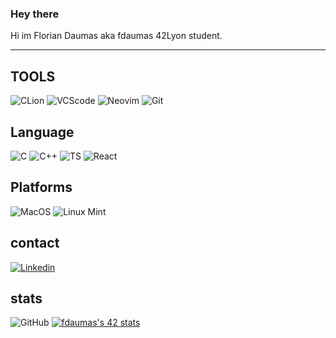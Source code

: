 ### Hey there

Hi im Florian Daumas aka fdaumas 42Lyon student.

---
## TOOLS
![CLion](https://img.shields.io/badge/CLion-9cff2f?style=for-the-badge&logo=clion&logoColor=black)
![VCScode](https://img.shields.io/badge/VScode-1e90ff?style=for-the-badge&logo=clion&logoColor=black)
![Neovim](https://img.shields.io/badge/Neovim-9cff2f?style=for-the-badge&logo=neovim&logoColor=black)
![Git](https://img.shields.io/badge/Git-e69500?style=for-the-badge&logo=git&logoColor=black)

## Language
![C](https://img.shields.io/badge/C-9cff2f?style=for-the-badge&logo=&logoColor=black)
![C++](https://img.shields.io/badge/C++-1e90ff?style=for-the-badge&logo=&logoColor=black)
![TS](https://img.shields.io/badge/TS-9cff2f?style=for-the-badge&logo=&logoColor=black)
![React](https://img.shields.io/badge/React-1e90ff?style=for-the-badge&logo=&logoColor=black)

## Platforms
![MacOS](https://img.shields.io/badge/mac%20os-9cff2f?style=for-the-badge&logo=apple&logoColor=black)
![Linux Mint](https://img.shields.io/badge/Linux_mint-1e90ff?style=for-the-badge&logo=linux&logoColor=black)

## contact

[![Linkedin](https://img.shields.io/badge/LinkedIn-1e90ff?style=for-the-badge&logo=linkedin&logoColor=black)](https://www.linkedin.com/in/florian-daumas-6499b01b9/)

## stats
![GitHub](https://github-readme-stats.vercel.app/api?username=fdaumas)
[![fdaumas's 42 stats](https://badge42.vercel.app/api/v2/cl9u8ui1e00730flhx740vroj/stats?cursusId=21&coalitionId=17)](https://github.com/JaeSeoKim/badge42)
